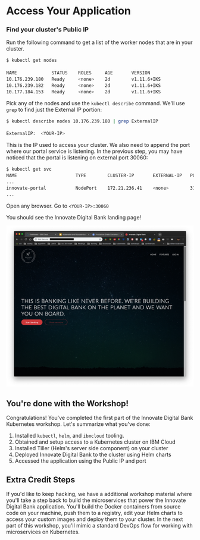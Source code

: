 # Access Your Application

### Find your cluster's Public IP

Run the following command to get a list of the worker nodes that are in your cluster.

```bash
$ kubectl get nodes

NAME             STATUS    ROLES     AGE       VERSION
10.176.239.180   Ready     <none>    2d        v1.11.6+IKS
10.176.239.182   Ready     <none>    2d        v1.11.6+IKS
10.177.184.153   Ready     <none>    2d        v1.11.6+IKS
```

Pick any of the nodes and use the `kubectl describe` command. We'll use `grep` to find just the External IP portion:

```bash
$ kubectl describe nodes 10.176.239.180 | grep ExternalIP

ExternalIP:  <YOUR-IP>
```

This is the IP used to access your cluster. We also need to append the port where our portal service is listening. In the previous step, you may have noticed that the portal is listening on external port 30060:

```bash
$ kubectl get svc
NAME                      TYPE        CLUSTER-IP       EXTERNAL-IP   PORT(S)          AGE
...
innovate-portal           NodePort    172.21.236.41    <none>        3100:30060/TCP   1h
...
```

Open any browser. Go to `<YOUR-IP>:30060`

You should see the Innovate Digital Bank landing page!

![](../.gitbook/assets/website.png)

## You're done with the Workshop!

Congratulations! You've completed the first part of the Innovate Digital Bank Kubernetes workshop. Let's summarize what you've done:

1. Installed `kubectl`, `helm`, and `ibmcloud` tooling.
2. Obtained and setup access to a Kubernetes cluster on IBM Cloud
3. Installed Tiller \(Helm's server side component\) on your cluster
4. Deployed Innovate Digital Bank to the cluster using Helm charts
5. Accessed the application using the Public IP and port

## Extra Credit Steps

If you'd like to keep hacking, we have a additional workshop material where you'll take a step back to build the microservices that power the Innovate Digital Bank application. You'll build the Docker containers from source code on your machine, push them to a registry, edit your Helm charts to access your custom images and deploy them to your cluster. In the next part of this workshop, you'll mimic a standard DevOps flow for working with microservices on Kubernetes.



